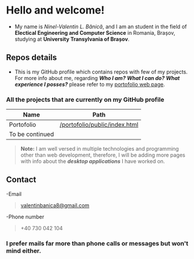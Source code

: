 # Hello and welcome!
- My name is *Ninel-Valentin L. Bănică*, and I am an  student in the field of **Electical Engineering and Computer Science** in Romania, Brașov, studying at **University Transylvania of Brașov**.
## Repos details
- This is my GitHub profile which contains repos with few of my projects. For more info about me, regarding ***Who I am?*** ***What I can do?*** ***What experience I posses?*** please refer to my [portofolio web page](https://ninel-valentin.github.io/portofolio/public/index).


### All the projects that are currently on my GitHub profile

| Name            | Path                                                                                      |
| --------------- |:-----------------------------------------------------------------------------------------:|
| Portofolio      | [/portofolio/public/index.html](https://ninel-valentin.github.io/portofolio/public/index) |
| To be continued |                                                                                           |


>**Note:** I am well versed in multiple technologies and programming other than web development, therefore, I will be adding more pages with info about the ***desktop applications*** I have worked on.

## Contact
-Email
>valentinbanica8@gmail.com

-Phone number
> +40 730 042 104

### I prefer mails far more than phone calls or messages but won't mind either.
